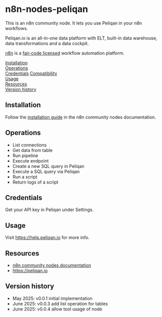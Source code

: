 # n8n-nodes-peliqan

This is an n8n community node. It lets you use Peliqan in your n8n workflows.

Peliqan.io is an all-in-one data platform with ELT, built-in data warehouse, data transformations and a data cockpit.

[n8n](https://n8n.io/) is a [fair-code licensed](https://docs.n8n.io/reference/license/) workflow automation platform.

[Installation](#installation)  
[Operations](#operations)  
[Credentials](#credentials) 
[Compatibility](#compatibility)  
[Usage](#usage)  
[Resources](#resources)  
[Version history](#version-history) 

## Installation

Follow the [installation guide](https://docs.n8n.io/integrations/community-nodes/installation/) in the n8n community nodes documentation.

## Operations

* List connections  
* Get data from table  
* Run pipeline  
* Execute endpoint  
* Create a new SQL query in Peliqan  
* Execute a SQL query via Peliqan  
* Run a script  
* Return logs of a script  

## Credentials

Get your API key in Peliqan under Settings.

## Usage

Visit https://help.peliqan.io for more info.

## Resources

* [n8n community nodes documentation](https://docs.n8n.io/integrations/#community-nodes)
* https://peliqan.io

## Version history

* May 2025: v0.0.1 initial implementation
* June 2025: v0.0.3 add list operation for tables
* June 2025: v0.0.4 allow tool usage of node